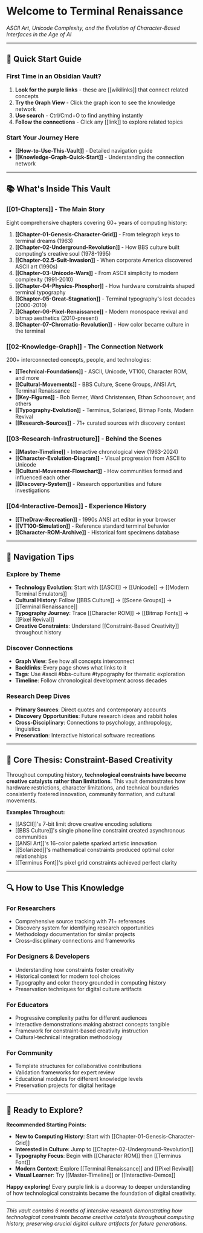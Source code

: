 # Welcome to Terminal Renaissance

*ASCII Art, Unicode Complexity, and the Evolution of Character-Based Interfaces in the Age of AI*

---

## 🚀 Quick Start Guide

### First Time in an Obsidian Vault?
1. **Look for the purple links** - these are [[wikilinks]] that connect related concepts
2. **Try the Graph View** - Click the graph icon to see the knowledge network
3. **Use search** - Ctrl/Cmd+O to find anything instantly
4. **Follow the connections** - Click any [[link]] to explore related topics

### Start Your Journey Here
- **[[How-to-Use-This-Vault]]** - Detailed navigation guide
- **[[Knowledge-Graph-Quick-Start]]** - Understanding the connection network

---

## 📚 What's Inside This Vault

### **[[01-Chapters]]** - The Main Story
Eight comprehensive chapters covering 60+ years of computing history:

1. **[[Chapter-01-Genesis-Character-Grid]]** - From telegraph keys to terminal dreams (1963)
2. **[[Chapter-02-Underground-Revolution]]** - How BBS culture built computing's creative soul (1978-1995)
3. **[[Chapter-02.5-Suit-Invasion]]** - When corporate America discovered ASCII art (1990s)
4. **[[Chapter-03-Unicode-Wars]]** - From ASCII simplicity to modern complexity (1991-2010)
5. **[[Chapter-04-Physics-Phosphor]]** - How hardware constraints shaped terminal typography
6. **[[Chapter-05-Great-Stagnation]]** - Terminal typography's lost decades (2000-2010)
7. **[[Chapter-06-Pixel-Renaissance]]** - Modern monospace revival and bitmap aesthetics (2010-present)
8. **[[Chapter-07-Chromatic-Revolution]]** - How color became culture in the terminal

### **[[02-Knowledge-Graph]]** - The Connection Network
200+ interconnected concepts, people, and technologies:
- **[[Technical-Foundations]]** - ASCII, Unicode, VT100, Character ROM, and more
- **[[Cultural-Movements]]** - BBS Culture, Scene Groups, ANSI Art, Terminal Renaissance
- **[[Key-Figures]]** - Bob Bemer, Ward Christensen, Ethan Schoonover, and others
- **[[Typography-Evolution]]** - Terminus, Solarized, Bitmap Fonts, Modern Revival
- **[[Research-Sources]]** - 71+ curated sources with discovery context

### **[[03-Research-Infrastructure]]** - Behind the Scenes
- **[[Master-Timeline]]** - Interactive chronological view (1963-2024)
- **[[Character-Evolution-Diagram]]** - Visual progression from ASCII to Unicode
- **[[Cultural-Movement-Flowchart]]** - How communities formed and influenced each other
- **[[Discovery-System]]** - Research opportunities and future investigations

### **[[04-Interactive-Demos]]** - Experience History
- **[[TheDraw-Recreation]]** - 1990s ANSI art editor in your browser
- **[[VT100-Simulation]]** - Reference standard terminal behavior
- **[[Character-ROM-Archive]]** - Historical font specimens database

---

## 🧭 Navigation Tips

### **Explore by Theme**
- **Technology Evolution**: Start with [[ASCII]] → [[Unicode]] → [[Modern Terminal Emulators]]
- **Cultural History**: Follow [[BBS Culture]] → [[Scene Groups]] → [[Terminal Renaissance]]
- **Typography Journey**: Trace [[Character ROM]] → [[Bitmap Fonts]] → [[Pixel Revival]]
- **Creative Constraints**: Understand [[Constraint-Based Creativity]] throughout history

### **Discover Connections**
- **Graph View**: See how all concepts interconnect
- **Backlinks**: Every page shows what links to it
- **Tags**: Use #ascii #bbs-culture #typography for thematic exploration
- **Timeline**: Follow chronological development across decades

### **Research Deep Dives**
- **Primary Sources**: Direct quotes and contemporary accounts
- **Discovery Opportunities**: Future research ideas and rabbit holes
- **Cross-Disciplinary**: Connections to psychology, anthropology, linguistics
- **Preservation**: Interactive historical software recreations

---

## 🎯 Core Thesis: Constraint-Based Creativity

Throughout computing history, **technological constraints have become creative catalysts rather than limitations**. This vault demonstrates how hardware restrictions, character limitations, and technical boundaries consistently fostered innovation, community formation, and cultural movements.

**Examples Throughout:**
- [[ASCII]]'s 7-bit limit drove creative encoding solutions
- [[BBS Culture]]'s single phone line constraint created asynchronous communities  
- [[ANSI Art]]'s 16-color palette sparked artistic innovation
- [[Solarized]]'s mathematical constraints produced optimal color relationships
- [[Terminus Font]]'s pixel grid constraints achieved perfect clarity

---

## 🔍 How to Use This Knowledge

### **For Researchers**
- Comprehensive source tracking with 71+ references
- Discovery system for identifying research opportunities
- Methodology documentation for similar projects
- Cross-disciplinary connections and frameworks

### **For Designers & Developers**
- Understanding how constraints foster creativity
- Historical context for modern tool choices
- Typography and color theory grounded in computing history
- Preservation techniques for digital culture artifacts

### **For Educators**
- Progressive complexity paths for different audiences
- Interactive demonstrations making abstract concepts tangible
- Framework for constraint-based creativity instruction
- Cultural-technical integration methodology

### **For Community**
- Template structures for collaborative contributions
- Validation frameworks for expert review
- Educational modules for different knowledge levels
- Preservation projects for digital heritage

---

## 🚀 Ready to Explore?

**Recommended Starting Points:**
- **New to Computing History**: Start with [[Chapter-01-Genesis-Character-Grid]]
- **Interested in Culture**: Jump to [[Chapter-02-Underground-Revolution]]
- **Typography Focus**: Begin with [[Character ROM]] then [[Terminus Font]]
- **Modern Context**: Explore [[Terminal Renaissance]] and [[Pixel Revival]]
- **Visual Learner**: Try [[Master-Timeline]] or [[Interactive-Demos]]

**Happy exploring!** Every purple link is a doorway to deeper understanding of how technological constraints became the foundation of digital creativity.

---

*This vault contains 6 months of intensive research demonstrating how technological constraints become creative catalysts throughout computing history, preserving crucial digital culture artifacts for future generations.*